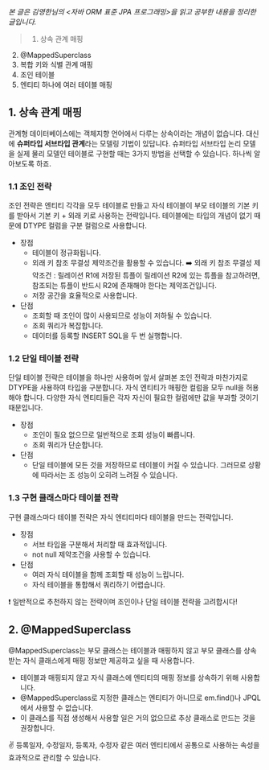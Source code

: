 _본 글은 김영한님의 <자바 ORM 표준 JPA 프로그래밍>을 읽고 공부한 내용을 정리한 글입니다._

> 1. 상속 관계 매핑
2. @MappedSuperclass
3. 복합 키와 식별 관계 매핑
4. 조인 테이블
5. 엔티티 하나에 여러 테이블 매핑

## 1. 상속 관계 매핑
관계형 데이터베이스에는 객체지향 언어에서 다루는 상속이라는 개념이 없습니다.
대신에 **슈퍼타입 서브타입 관계**라는 모델링 기법이 있답니다.
슈퍼타입 서브타입 논리 모델을 실제 물리 모델인 테이블로 구현할 때는 3가지 방법을 선택할 수 있습니다.
하나씩 알아보도록 하죠.
### 1.1 조인 전략
조인 전략은 엔티티 각각을 모두 테이블로 만들고 자식 테이블이 부모 테이블의 기본 키를 받아서 기본 키 + 외래 키로 사용하는 전략입니다.
테이블에는 타입의 개념이 없기 때문에 DTYPE 컬럼을 구분 컬럼으로 사용합니다.

- 장점
   - 테이블이 정규화됩니다.
   - 외래 키 참조 무결성 제약조건을 활용할 수 있습니다.
   ➡️ 외래 키 참조 무결성 제약조건 : 릴레이션 R1에 저장된 튜플이 릴레이션 R2에 있는 튜플을 참고하려면, 참조되는 튜플이 반드시 R2에 존재해야 한다는 제약조건입니다.  
   - 저장 공간을 효율적으로 사용합니다.
- 단점
   - 조회할 때 조인이 많이 사용되므로 성능이 저하될 수 있습니다.
   - 조회 쿼리가 복잡합니다.
   - 데이터를 등록할 INSERT SQL을 두 번 실행합니다.

### 1.2 단일 테이블 전략
단일 테이블 전략은 테이블을 하나만 사용하며 앞서 살펴본 조인 전략과 마찬가지로 DTYPE을 사용하여 타입을 구분합니다.
자식 엔티티가 매핑한 컬럼을 모두 null을 허용해야 합니다. 다양한 자식 엔티티들은 각자 자신이 필요한 컬럼에만 값을 부과할 것이기 때문입니다.

- 장점
   - 조인이 필요 없으므로 일반적으로 조회 성능이 빠릅니다.
   - 조회 쿼리가 단순합니다.
- 단점
   - 단일 테이블에 모든 것을 저장하므로 테이블이 커질 수 있습니다. 그러므로 상황에 따라서는 조 성능이 오히려 느려질 수 있습니다.

### 1.3 구현 클래스마다 테이블 전략
구현 클래스마다 테이블 전략은 자식 엔티티마다 테이블을 만드는 전략입니다.

- 장점
   - 서브 타입을 구분해서 처리할 때 효과적입니다.
   - not null 제약조건을 사용할 수 있습니다.
- 단점
   - 여러 자식 테이블을 함께 조회할 때 성능이 느립니다.
   - 자식 테이블을 통합해서 쿼리하기 어렵습니다.

❗ 일반적으로 추천하지 않는 전략이며 조인이나 단일 테이블 전략을 고려합시다!

## 2. @MappedSuperclass
@MappedSuperclass는 부모 클래스는 테이블과 매핑하지 않고 부모 클래스를 상속받는 자식 클래스에게 매핑 정보만 제공하고 싶을 때 사용합니다.

- 테이블과 매핑되지 않고 자식 클래스에 엔티티의 매핑 정보를 상속하기 위해 사용합니다.
- @MappedSuperclass로 지정한 클래스는 엔티티가 아니므로 em.find()나 JPQL에서 사용할 수 없습니다.
- 이 클래스를 직접 생성해서 사용할 일은 거의 없으므로 추상 클래스로 만드는 것을 권장합니다.

✌️ 등록일자, 수정일자, 등록자, 수정자 같은 여러 엔티티에서 공통으로 사용하는 속성을 효과적으로 관리할 수 있습니다.

